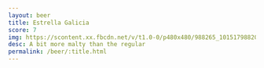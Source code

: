 ```yaml
---
layout: beer
title: Estrella Galicia
score: 7
img: https://scontent.xx.fbcdn.net/v/t1.0-0/p480x480/988265_10151798820448745_1825630126_n.jpg?oh=a222a64d2692f80831b102edd4f2f12b&oe=59108943
desc: A bit more malty than the regular
permalink: /beer/:title.html
---
```

